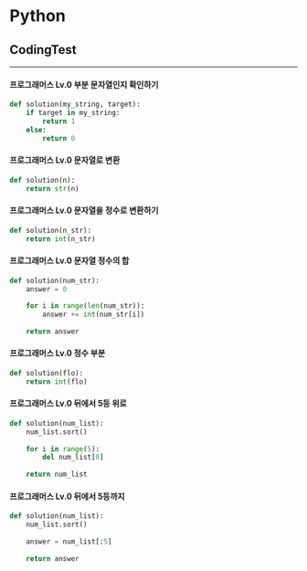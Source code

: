 # Python
## CodingTest
---
#### 프로그래머스 Lv.0 부분 문자열인지 확인하기
```python
def solution(my_string, target):
    if target in my_string:
        return 1
    else:
        return 0
```

#### 프로그래머스 Lv.0 문자열로 변환
```python
def solution(n):
    return str(n)
```

#### 프로그래머스 Lv.0 문자열을 정수로 변환하기
```python
def solution(n_str):
    return int(n_str) 
```

#### 프로그래머스 Lv.0 문자열 정수의 합
```python
def solution(num_str):
    answer = 0
    
    for i in range(len(num_str)):
        answer += int(num_str[i])
    
    return answer
```

#### 프로그래머스 Lv.0 정수 부분
```python
def solution(flo):
    return int(flo)
```

#### 프로그래머스 Lv.0 뒤에서 5등 위로
```python
def solution(num_list):
    num_list.sort()
    
    for i in range(5):
        del num_list[0]
    
    return num_list
```

#### 프로그래머스 Lv.0 뒤에서 5등까지
```python
def solution(num_list):
    num_list.sort()
    
    answer = num_list[:5] 
    
    return answer
```